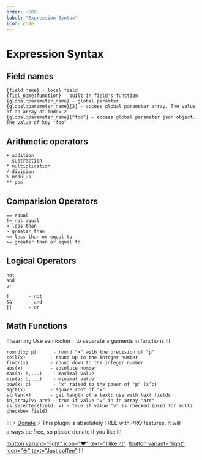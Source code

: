 ```yaml
---
order: -500
label: "Expression Syntax"
icon: code
---
```

# Expression Syntax

## Field names

```
{field_name} - local field
{fiel_name:function} - built-in field's function
{global:parameter_name} - global paramter
{global:parameter_name}[2] - access global parameter array. The value of an array at index 2
{global:parameter_name}["foo"] - access global parameter json object. The value of key "foo"
```

## Arithmetic operators

```
+ addition
- subtraction
* multiplication
/ division
% modulus
** pow
```

## Comparision Operators

```
== equal
!= not equal
< less than
> greater than
<= less than or equal to
>= greater than or equal to
```

## Logical Operators

```
not
and
or
```

```
!       - not
&&      - and
||      - or
```

## Math Functions

!!!warning
Use semicolon `;` to separate arguments in functions
!!!

```
round(x; p)      - round "x" with the precision of "p"
ceil(x)         - round up to the integer number
floor(x)        - round down to the integer number
abs(x)          - absolute number
max(a; b,...)    - maximal value
min(a; b,...)    - minimal value
pow(x; p)        - "x" raised to the power of "p" (x^p) 
sqrt(x)         - square root of "x"
strlen(x)       - get length of a text; use with text fields
in_array(v; arr) - true if value "v" in in array "arr"
is_selected(field; v) - true if value "v" is checked (used for multi checkbox field)
```

!!! :zap: [Donate](https://www.paypal.com/donate/?hosted_button_id=5DNZK72H5YCBY) :zap:
This plugin is absolutely FREE with PRO features. It will always be free, so please donate if you like it!

[!button variant="light" icon=":heart:" text="I like it!"](https://www.paypal.com/donate/?hosted_button_id=5DNZK72H5YCBY)&nbsp;
[!button variant="light" icon=":coffee:" text="Just coffee"](https://www.buymeacoffee.com/piatkowski)
!!!
